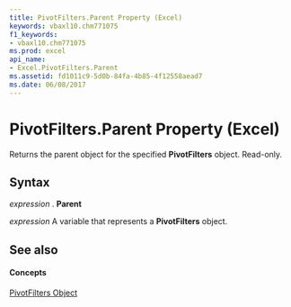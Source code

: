 ```yaml
---
title: PivotFilters.Parent Property (Excel)
keywords: vbaxl10.chm771075
f1_keywords:
- vbaxl10.chm771075
ms.prod: excel
api_name:
- Excel.PivotFilters.Parent
ms.assetid: fd1011c9-5d0b-84fa-4b85-4f12558aead7
ms.date: 06/08/2017
---
```



# PivotFilters.Parent Property (Excel)

Returns the parent object for the specified  **PivotFilters** object. Read-only.


## Syntax

 _expression_ . **Parent**

 _expression_ A variable that represents a **PivotFilters** object.


## See also


#### Concepts


[PivotFilters Object](pivotfilters-object-excel.md)

